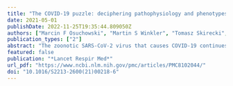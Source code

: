 ```yaml
---
title: "The COVID-19 puzzle: deciphering pathophysiology and phenotypes of a new disease entity"
date: 2021-05-01
publishDate: 2022-11-25T19:35:44.809050Z
authors: ["Marcin F Osuchowski", "Martin S Winkler", "Tomasz Skirecki", "Sara Cajander", "Manu Shankar-Hari", "Gunnar Lachmann", "Guillaume Monneret", "Fabienne Venet", "Michael Bauer", "Frank M Brunkhorst", "Sebastian Weis", "Alberto Garcia-Salido", "Matthijs Kox", "Jean-Marc Cavaillon", "Florian Uhle", "Markus A Weigand", "Stefanie B Flohé", "W Joost Wiersinga", "Raquel Almansa", "Amanda de la Fuente", "Ignacio Martin-Loeches", "Christian Meisel", "Thibaud Spinetti", "Joerg C Schefold", "Catia Cilloniz", "Antoni Torres", "Evangelos J Giamarellos-Bourboulis", "Ricard Ferrer", "Massimo Girardis", "Andrea Cossarizza", "Mihai G Netea", "Tom van der Poll", "Jesús F Bermejo-Martín", "Ignacio Rubio"]
publication_types: ["2"]
abstract: "The zoonotic SARS-CoV-2 virus that causes COVID-19 continues to spread worldwide, with devastating consequences. While the medical community has gained insight into the epidemiology of COVID-19, important questions remain about the clinical complexities and underlying mechanisms of disease phenotypes. Severe COVID-19 most commonly involves respiratory manifestations, although other systems are also affected, and acute disease is often followed by protracted complications. Such complex manifestations suggest that SARS-CoV-2 dysregulates the host response, triggering wide-ranging immuno-inflammatory, thrombotic, and parenchymal derangements. We review the intricacies of COVID-19 pathophysiology, its various phenotypes, and the anti-SARS-CoV-2 host response at the humoral and cellular levels. Some similarities exist between COVID-19 and respiratory failure of other origins, but evidence for many distinctive mechanistic features indicates that COVID-19 constitutes a new disease entity, with emerging data suggesting involvement of an endotheliopathy-centred pathophysiology. Further research, combining basic and clinical studies, is needed to advance understanding of pathophysiological mechanisms and to characterise immuno-inflammatory derangements across the range of phenotypes to enable optimum care for patients with COVID-19."
featured: false
publication: "*Lancet Respir Med*"
url_pdf: "https://www.ncbi.nlm.nih.gov/pmc/articles/PMC8102044/"
doi: "10.1016/S2213-2600(21)00218-6"
---
```


